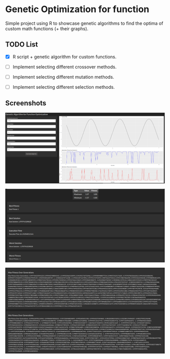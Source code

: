 # Genetic Optimization for function

Simple project using R to showcase genetic algorithms to find the optima of custom math functions (+ their graphs).

## TODO List

- [X] R script + genetic algorithm for custom functions.
- [ ] Implement selecting different crossover methods.
- [ ] Implement selecting different mutation methods.
- [ ] Implement selecting different selection methods.


## Screenshots

![Main Interface](img/1.png)

![Optimization Process](img/2.png)

![Results Visualization](img/3.png)